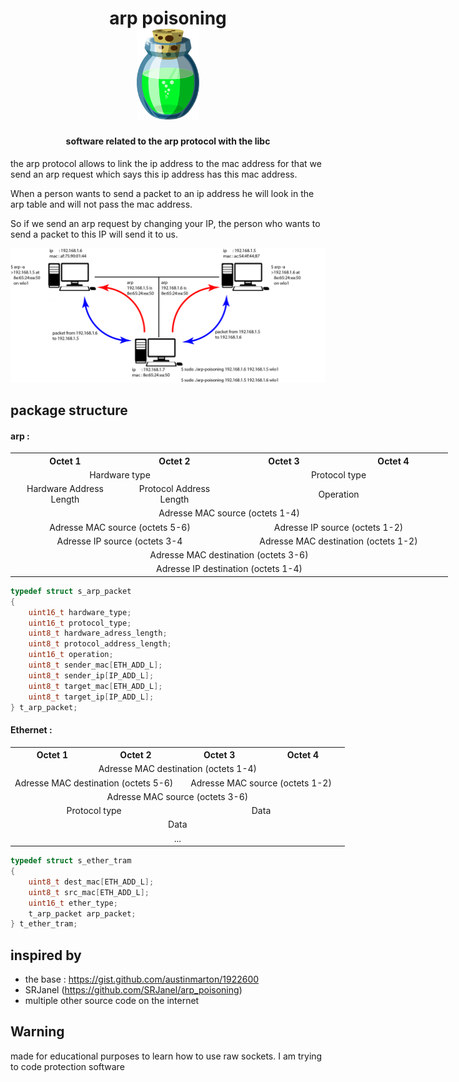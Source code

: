 <h1 align="center">
    arp poisoning
    <br>
        <img src="picture/green_flask.png" width="100"/>
    <br>
</h1>


<h4 align="center">software related to the arp protocol with the libc</h4>

<p align="center">
    
</p>

the arp protocol allows to link the ip address to 
the mac address for that we send an arp 
request which says this ip address has this mac address. 

When a person wants to send a packet to an ip address he 
will look in the arp table and will not pass the mac address. 

So if we send an arp request by changing your IP, the person 
who wants to send a packet to this IP will send it to us.

![schema](picture/schema.png)

## package structure
#### arp :

<table style="margin: 0 auto; width: 50em;">
    <tbody>
        <tr>
            <th align="center" width="25%">Octet 1</th>
            <th align="center" width="25%">Octet 2</th>
            <th align="center" width="25%">Octet 3</th>
            <th align="center" width="25%">Octet 4</th>
        </tr>
        <tr>
            <td align="center" colspan="2">Hardware type</td>
            <td align="center" colspan="2">Protocol type</td>
        </tr>
        <tr>
            <td align="center" colspan="1">Hardware Address Length</td>
            <td align="center" colspan="1">Protocol Address Length</td>
            <td align="center" colspan="2">Operation</td>
        </tr>
        <tr>
            <td align="center" colspan="4">Adresse MAC source (octets 1-4)</td>
        </tr>
        <tr>
            <td align="center" colspan="2">Adresse MAC source (octets 5-6)</td>
            <td align="center" colspan="2">Adresse IP source (octets 1-2)</td>
        </tr>
        <tr>
            <td align="center" colspan="2">Adresse IP source (octets 3-4</)</td>
            <td align="center" colspan="2">Adresse MAC destination (octets 1-2)</td>
        </tr>
        <tr>
            <td align="center" colspan="4">Adresse MAC destination (octets 3-6)</td>
        </tr>
        <tr>
            <td align="center" colspan="4">Adresse IP destination (octets 1-4)</td>
        </tr>
    </tbody>
</table>

```c
typedef struct s_arp_packet
{
    uint16_t hardware_type;
    uint16_t protocol_type;
    uint8_t hardware_adress_length;
    uint8_t protocol_address_length;
    uint16_t operation;
    uint8_t sender_mac[ETH_ADD_L];
    uint8_t sender_ip[IP_ADD_L];
    uint8_t target_mac[ETH_ADD_L];
    uint8_t target_ip[IP_ADD_L];
} t_arp_packet;
```

#### Ethernet :

<table style="margin: 0 auto; width: 50em;">
    <tbody>
        <tr>
            <th align="center" width="25%">Octet 1</th>
            <th align="center" width="25%">Octet 2</th>
            <th align="center" width="25%">Octet 3</th>
            <th align="center" width="25%">Octet 4</th>
        </tr>
        <tr>
            <td align="center" colspan="4">Adresse MAC destination (octets 1-4)</td>
        </tr>
        <tr>
            <td align="center" colspan="2">Adresse MAC destination (octets 5-6)</td>
            <td align="center" colspan="2">Adresse MAC source (octets 1-2)</td>
        </tr>
        <tr>
            <td align="center" colspan="4">Adresse MAC source (octets 3-6)</td>
        </tr>
        <tr>
            <td align="center" colspan="2">Protocol type</td>
            <td align="center" colspan="2">Data</td>
        </tr>
        <tr>
            <td align="center" colspan="4">Data</td>
        </tr>
        <tr>
            <td align="center" colspan="4">...</td>
        </tr>
    </tbody>
</table>

```c
typedef struct s_ether_tram
{
    uint8_t dest_mac[ETH_ADD_L];
    uint8_t src_mac[ETH_ADD_L];
    uint16_t ether_type;
    t_arp_packet arp_packet;
} t_ether_tram;
```

## inspired by

- the base : https://gist.github.com/austinmarton/1922600
- SRJanel (https://github.com/SRJanel/arp_poisoning)
- multiple other source code on the internet

## Warning

made for educational purposes to learn how to use raw sockets. I am trying to code protection software